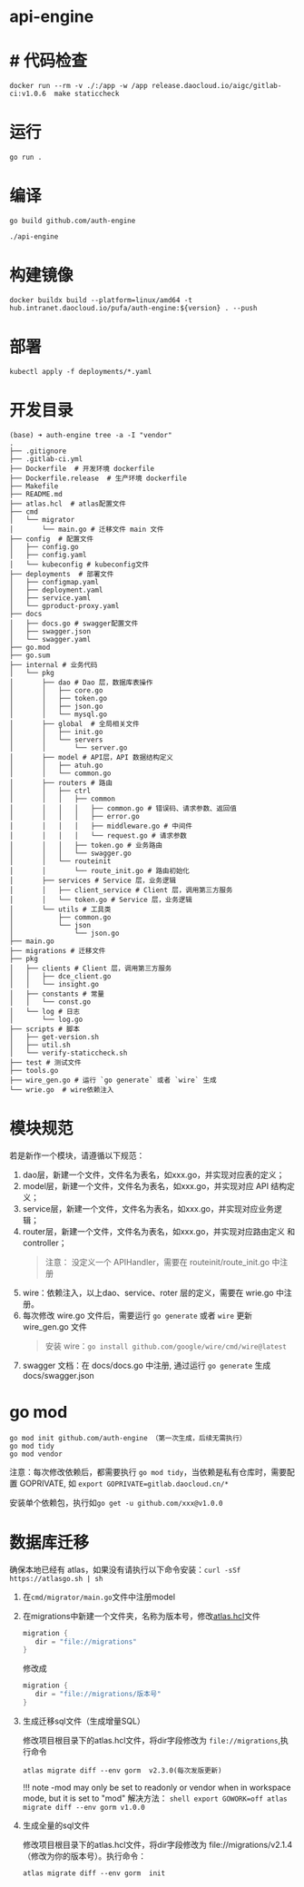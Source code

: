 # api-engine

# # 代码检查

`docker run --rm -v ./:/app -w /app release.daocloud.io/aigc/gitlab-ci:v1.0.6  make staticcheck`

# 运行

```shell
go run .
```

# 编译

```shell
go build github.com/auth-engine

./api-engine
```

# 构建镜像
```shell
docker buildx build --platform=linux/amd64 -t hub.intranet.daocloud.io/pufa/auth-engine:${version} . --push
```

# 部署

```shell
kubectl apply -f deployments/*.yaml
```

# 开发目录

```shell
(base) ➜ auth-engine tree -a -I "vendor"
.
├── .gitignore
├── .gitlab-ci.yml
├── Dockerfile  # 开发环境 dockerfile
├── Dockerfile.release  # 生产环境 dockerfile
├── Makefile
├── README.md
├── atlas.hcl  # atlas配置文件
├── cmd
│   └── migrator
│       └── main.go # 迁移文件 main 文件
├── config  # 配置文件
│   ├── config.go 
│   ├── config.yaml 
│   └── kubeconfig # kubeconfig文件
├── deployments  # 部署文件
│   ├── configmap.yaml 
│   ├── deployment.yaml 
│   ├── service.yaml 
│   └── gproduct-proxy.yaml
├── docs
│   ├── docs.go # swagger配置文件
│   ├── swagger.json
│   └── swagger.yaml
├── go.mod
├── go.sum
├── internal # 业务代码
│   └── pkg
│       ├── dao # Dao 层，数据库表操作
│       │   ├── core.go  
│       │   ├── token.go
│       │   ├── json.go
│       │   └── mysql.go
│       ├── global  # 全局相关文件
│       │   ├── init.go
│       │   └── servers
│       │       └── server.go
│       ├── model # API层，API 数据结构定义
│       │   ├── atuh.go
│       │   └── common.go
│       ├── routers # 路由
│       │   ├── ctrl
│       │   │   ├── common
│       │   │   │   ├── common.go # 错误码、请求参数、返回值
│       │   │   │   ├── error.go 
│       │   │   │   ├── middleware.go # 中间件
│       │   │   │   └── request.go # 请求参数
│       │   │   ├── token.go # 业务路由
│       │   │   └── swagger.go
│       │   └── routeinit
│       │       └── route_init.go # 路由初始化
│       ├── services # Service 层，业务逻辑
│       │   ├── client_service # Client 层，调用第三方服务
│       │   └── token.go # Service 层，业务逻辑
│       └── utils # 工具类
│           ├── common.go
│           └── json
│               └── json.go
├── main.go
├── migrations # 迁移文件
├── pkg
│   ├── clients # Client 层，调用第三方服务
│   │   ├── dce_client.go
│   │   └── insight.go
│   ├── constants # 常量
│   │   └── const.go
│   └── log # 日志
│       └── log.go
├── scripts # 脚本
│   ├── get-version.sh
│   ├── util.sh
│   └── verify-staticcheck.sh
├── test # 测试文件
├── tools.go
├── wire_gen.go # 运行 `go generate` 或者 `wire` 生成
└── wrie.go  # wire依赖注入
```

# 模块规范

若是新作一个模块，请遵循以下规范：
1. dao层，新建一个文件，文件名为表名，如xxx.go，并实现对应表的定义；
2. model层，新建一个文件，文件名为表名，如xxx.go，并实现对应 API 结构定义；
3. service层，新建一个文件，文件名为表名，如xxx.go，并实现对应业务逻辑；
4. router层，新建一个文件，文件名为表名，如xxx.go，并实现对应路由定义 和 controller；
   > 注意：
   > 没定义一个 APIHandler，需要在 routeinit/route_init.go 中注册
5. wire：依赖注入，以上dao、service、roter 层的定义，需要在 wrie.go 中注册。
6. 每次修改 wire.go 文件后，需要运行 `go generate` 或者 `wire` 更新 wire_gen.go 文件
    > 安装 wire：`go install github.com/google/wire/cmd/wire@latest`
7. swagger 文档：在 docs/docs.go 中注册, 通过运行 `go generate` 生成 docs/swagger.json

# go mod

```shell
go mod init github.com/auth-engine （第一次生成，后续无需执行）
go mod tidy
go mod vendor
```
注意：每次修改依赖后，都需要执行 `go mod tidy`，当依赖是私有仓库时，需要配置 GOPRIVATE, 如
`export GOPRIVATE=gitlab.daocloud.cn/*`

安装单个依赖包，执行如`go get -u github.com/xxx@v1.0.0`


# 数据库迁移
确保本地已经有 atlas，如果没有请执行以下命令安装：`curl -sSf https://atlasgo.sh | sh`

1. 在`cmd/migrator/main.go`文件中注册model

2. 在migrations中新建一个文件夹，名称为版本号，修改[atlas.hcl](atlas.hcl)文件

   ```go
   migration {
      dir = "file://migrations"
   }
   ```
   修改成
   
   ```go
   migration {
      dir = "file://migrations/版本号"
   }
   ```
3. 生成迁移sql文件（生成增量SQL）

   修改项目根目录下的atlas.hcl文件，将dir字段修改为 `file://migrations`,执行命令

   ```shell
   atlas migrate diff --env gorm  v2.3.0(每次发版更新)
   ```

   !!! note
       -mod may only be set to readonly or vendor when in workspace mode, but it is set to "mod" 
       解决方法：
         ```shell
         export GOWORK=off
         atlas migrate diff --env gorm v1.0.0
         ``` 
4. 生成全量的sql文件

   修改项目根目录下的atlas.hcl文件，将dir字段修改为 file://migrations/v2.1.4 （修改为你的版本号）。执行命令：

   ```shell
   atlas migrate diff --env gorm  init
   ```